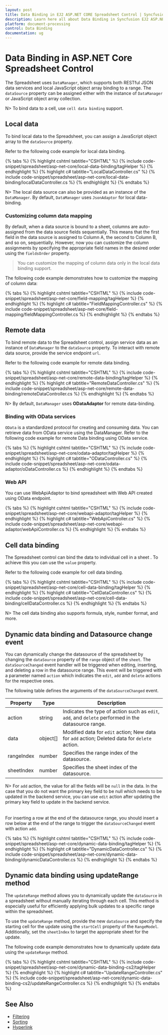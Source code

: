 ```yaml
---
layout: post
title: Data Binding in EJ2 ASP.NET CORE Spreadsheet Control | Syncfusion
description: Learn here all about Data Binding in Syncfusion EJ2 ASP.NET CORE Spreadsheet component of Syncfusion Essential JS 2 and more.
platform: document-processing
control: Data Binding
documentation: ug
---
```



# Data Binding in ASP.NET Core Spreadsheet Control

The Spreadsheet uses `DataManager`, which supports both RESTful JSON data services and local JavaScript object array binding to a range. The `dataSource` property can be assigned either with the instance of `DataManager` or JavaScript object array collection.

N> To bind data to a cell, use `cell data binding` support.

## Local data

To bind local data to the Spreadsheet, you can assign a JavaScript object array to the `dataSource` property.

Refer to the following code example for local data binding.

{% tabs %}
{% highlight cshtml tabtitle="CSHTML" %}
{% include code-snippet/spreadsheet/asp-net-core/local-data-binding/tagHelper %}
{% endhighlight %}
{% highlight c# tabtitle="LocalDataController.cs" %}
{% include code-snippet/spreadsheet/asp-net-core/local-data-binding/localDataController.cs %}
{% endhighlight %}
{% endtabs %}



N> The local data source can also be provided as an instance of the `DataManager`. By default, `DataManager` uses `JsonAdaptor` for local data-binding.

### Customizing column data mapping

By default, when a data source is bound to a sheet, columns are auto-assigned from the data source fields sequentially. This means that the first field in the data source is assigned to Column A, the second to Column B, and so on, sequentially. However, now you can customize the column assignments by specifying the appropriate field names in the desired order using the `fieldsOrder` property.

> You can customize the mapping of column data only in the local data binding support.

The following code example demonstrates how to customize the mapping of column data:

{% tabs %}
{% highlight cshtml tabtitle="CSHTML" %}
{% include code-snippet/spreadsheet/asp-net-core/field-mapping/tagHelper %}
{% endhighlight %}
{% highlight c# tabtitle="FieldMappingController.cs" %}
{% include code-snippet/spreadsheet/asp-net-core/field-mapping/fieldMappingController.cs %}
{% endhighlight %}
{% endtabs %}


## Remote data

To bind remote data to the Spreadsheet control, assign service data as an instance of `DataManager` to the `dataSource` property. To interact with remote data source, provide the service endpoint `url`.

Refer to the following code example for remote data binding.

{% tabs %}
{% highlight cshtml tabtitle="CSHTML" %}
{% include code-snippet/spreadsheet/asp-net-core/remote-data-binding/tagHelper %}
{% endhighlight %}
{% highlight c# tabtitle="RemoteDataController.cs" %}
{% include code-snippet/spreadsheet/asp-net-core/remote-data-binding/remoteDataController.cs %}
{% endhighlight %}
{% endtabs %}



N> By default, `DataManager` uses **ODataAdaptor** for remote data-binding.

### Binding with OData services

`OData` is a standardized protocol for creating and consuming data. You can retrieve data from OData service using the DataManager. Refer to the following code example for remote Data binding using OData service.

{% tabs %}
{% highlight cshtml tabtitle="CSHTML" %}
{% include code-snippet/spreadsheet/asp-net-core/odata-adaptor/tagHelper %}
{% endhighlight %}
{% highlight c# tabtitle="ODataController.cs" %}
{% include code-snippet/spreadsheet/asp-net-core/odata-adaptor/oDataController.cs %}
{% endhighlight %}
{% endtabs %}



### Web API

You can use WebApiAdaptor to bind spreadsheet with Web API created using OData endpoint.

{% tabs %}
{% highlight cshtml tabtitle="CSHTML" %}
{% include code-snippet/spreadsheet/asp-net-core/webapi-adaptor/tagHelper %}
{% endhighlight %}
{% highlight c# tabtitle="WebApiController.cs" %}
{% include code-snippet/spreadsheet/asp-net-core/webapi-adaptor/webApiController.cs %}
{% endhighlight %}
{% endtabs %}



## Cell data binding

The Spreadsheet control can bind the data to individual cell in a sheet . To achieve this you can use the `value` property.

Refer to the following code example for cell data binding.

{% tabs %}
{% highlight cshtml tabtitle="CSHTML" %}
{% include code-snippet/spreadsheet/asp-net-core/cell-data-binding/tagHelper %}
{% endhighlight %}
{% highlight c# tabtitle="CellDataController.cs" %}
{% include code-snippet/spreadsheet/asp-net-core/cell-data-binding/cellDataController.cs %}
{% endhighlight %}
{% endtabs %}



N> The cell data binding also supports formula, style, number format, and more.

## Dynamic data binding and Datasource change event

You can dynamically change the datasource of the spreadsheet by changing the `dataSource` property of the `range` object of the `sheet`. The `dataSourceChanged` event handler will be triggered when editing, inserting, and deleting a row in the datasource range. This event will be triggered with a parameter named `action` which indicates the `edit`, `add` and `delete` actions for the respective ones.

The following table defines the arguments of the `dataSourceChanged` event.

| Property | Type | Description |
|-----|-----|-------|
| action | string | Indicates the type of action such as `edit`, `add`, and `delete` performed in the datasource range. |
| data | object[] | Modified data for `edit` action; New data for `add` action; Deleted data for `delete` action. |
| rangeIndex | number | Specifies the range index of the datasource. |
| sheetIndex | number | Specifies the sheet index of the datasource. |

N> For `add` action, the value for all the fields will be `null` in the data. In the case that you do not want the primary key field to be null which needs to be updated in the backend service, you can use `edit` action after updating the primary key field to update in the backend service. <br><br>
<br/> For inserting a row at the end of the datasource range, you should insert a row below at the end of the range to trigger the `dataSourceChanged` event with action `add`.

{% tabs %}
{% highlight cshtml tabtitle="CSHTML" %}
{% include code-snippet/spreadsheet/asp-net-core/dynamic-data-binding/tagHelper %}
{% endhighlight %}
{% highlight c# tabtitle="DynamicDataController.cs" %}
{% include code-snippet/spreadsheet/asp-net-core/dynamic-data-binding/dynamicDataController.cs %}
{% endhighlight %}
{% endtabs %}

## Dynamic data binding using updateRange method

The `updateRange` method allows you to dynamically update the `dataSource` in a spreadsheet without manually iterating through each cell. This method is especially useful for efficiently applying bulk updates to a specific range within the spreadsheet.

To use the `updateRange` method, provide the new `dataSource` and specify the starting cell for the update using the `startCell` property of the `RangeModel`. Additionally, set the `sheetIndex` to target the appropriate sheet for the update.

The following code example demonstrates how to dynamically update data using the `updateRange` method.

{% tabs %}
{% highlight cshtml tabtitle="CSHTML" %}
{% include code-snippet/spreadsheet/asp-net-core/dynamic-data-binding-cs2/tagHelper %}
{% endhighlight %}
{% highlight c# tabtitle="UpdateRangeController.cs" %}
{% include code-snippet/spreadsheet/asp-net-core/dynamic-data-binding-cs2/updateRangeController.cs %}
{% endhighlight %}
{% endtabs %}

## See Also

* [Filtering](filter)
* [Sorting](sort)
* [Hyperlink](link)
